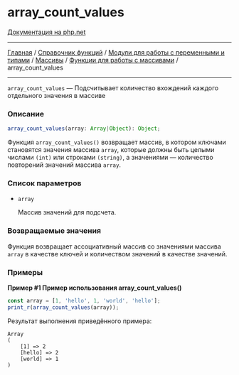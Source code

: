 # array_count_values

[Документация на php.net](https://www.php.net/manual/ru/function.array-count-values.php)

---

[Главная](../../../../../README.md) / [Справочник функций](../../../../funcref.md) /
[Модули для работы с переменными и типами](../../../vartype.md) / [Массивы](../../array.md) /
[Функции для работы с массивами](../func.md) / array_count_values

---

`array_count_values` — Подсчитывает количество вхождений каждого отдельного значения в массиве

### Описание

```ts
array_count_values(array: Array|Object): Object;
```

Функция `array_count_values()` возвращает массив, в котором ключами становятся значения массива
`array`, которые должны быть целыми числами `(int)` или строками `(string)`, а значениями —
количество повторений значений массива `array`.

### Список параметров

-   `array`

    Массив значений для подсчета.

### Возвращаемые значения

Функция возвращает ассоциативный массив со значениями массива `array` в качестве ключей и
количеством значений в качестве значений.

### Примеры

**Пример #1 Пример использования array_count_values()**

```js
const array = [1, 'hello', 1, 'world', 'hello'];
print_r(array_count_values(array));
```

Результат выполнения приведённого примера:

    Array
    (
        [1] => 2
        [hello] => 2
        [world] => 1
    )
